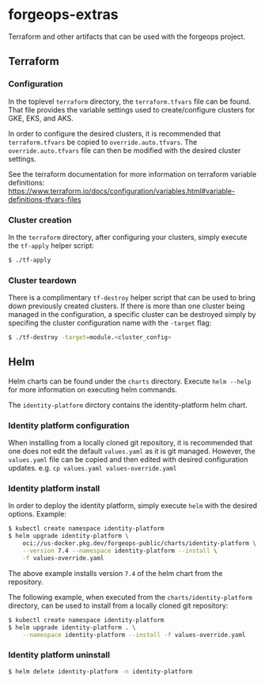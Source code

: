 # forgeops-extras
Terraform and other artifacts that can be used with the forgeops project.

## Terraform

### Configuration

In the toplevel `terraform` directory, the `terraform.tfvars` file can be
found.  That file provides the variable settings used to create/configure
clusters for GKE, EKS, and AKS.

In order to configure the desired clusters, it is recommended that
`terraform.tfvars` be copied to `override.auto.tfvars`.  The
`override.auto.tfvars` file can then be modified with the desired cluster
settings.

See the terraform documentation for more information on terraform variable
definitions:
https://www.terraform.io/docs/configuration/variables.html#variable-definitions-tfvars-files

### Cluster creation

In the `terraform` directory, after configuring your clusters, simply execute
the `tf-apply` helper script:

```bash
$ ./tf-apply
```

### Cluster teardown

There is a complimentary `tf-destroy` helper script that can be used to
bring down previously created clusters.  If there is more than one cluster
being managed in the configuration, a specific cluster can be destroyed
simply by specifing the cluster configuration name with the `-target` flag:

```bash
$ ./tf-destroy -target=module.<cluster_config>
```

## Helm

Helm charts can be found under the `charts` directory.  Execute `helm --help`
for more information on executing helm commands.

The `identity-platform` dirctory contains the identity-platform helm chart.

### Identity platform configuration

When installing from a locally cloned git repository, it is recommended that
one does not edit the default `values.yaml` as it is git managed.  However, the
`values.yaml` file can be copied and then edited with desired configuration
updates.  e.g. `cp values.yaml values-override.yaml`

### Identity platform install

In order to deploy the identity platform, simply execute `helm` with the
desired options.  Example:

```bash
$ kubectl create namespace identity-platform
$ helm upgrade identity-platform \
    oci://us-docker.pkg.dev/forgeops-public/charts/identity-platform \
    --version 7.4 --namespace identity-platform --install \
    -f values-override.yaml
```

The above example installs version `7.4` of the helm chart from the repository.

The following example, when executed from the `charts/identity-platform`
directory, can be used to install from a locally cloned git repository:

```bash
$ kubectl create namespace identity-platform
$ helm upgrade identity-platform . \
    --namespace identity-platform --install -f values-override.yaml
```

### Identity platform uninstall

```bash
$ helm delete identity-platform -n identity-platform
```

